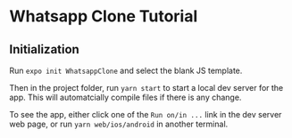 # Whatsapp Clone Tutorial

## Initialization

Run `expo init WhatsappClone` and select the blank JS template.

Then in the project folder, run `yarn start` to start a local dev server for the app. This will automatcially compile files if there is any change.

To see the app, either click one of the `Run on/in ...` link in the dev server web page, or run `yarn web/ios/android` in another terminal.
